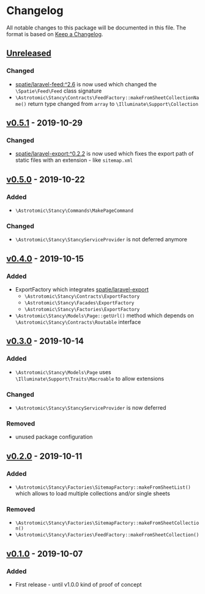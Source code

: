 # Changelog

All notable changes to this package will be documented in this file. The format is based on [Keep a Changelog](http://keepachangelog.com/).

## [Unreleased](https://github.com/Astrotomic/stancy/compare/0.5.1...master)

### Changed

* [spatie/laravel-feed:^2.6](https://github.com/spatie/laravel-feed/releases/tag/2.6.0) is now used which changed the `\Spatie\Feed\Feed` class signature
* `\Astrotomic\Stancy\Contracts\FeedFactory::makeFromSheetCollectionName()` return type changed from `array` to `\Illuminate\Support\Collection` 

## [v0.5.1](https://github.com/Astrotomic/stancy/releases/tag/0.5.1) - 2019-10-29

### Changed

* [spatie/laravel-export:^0.2.2](https://github.com/spatie/laravel-export/releases/tag/0.2.2) is now used which fixes the export path of static files with an extension - like `sitemap.xml`

## [v0.5.0](https://github.com/Astrotomic/stancy/releases/tag/0.5.0) - 2019-10-22

### Added

* `\Astrotomic\Stancy\Commands\MakePageCommand`

### Changed

* `\Astrotomic\Stancy\StancyServiceProvider` is not deferred anymore

## [v0.4.0](https://github.com/Astrotomic/stancy/releases/tag/0.4.0) - 2019-10-15

### Added

* ExportFactory which integrates [spatie/laravel-export](https://github.com/spatie/laravel-export)
  * `\Astrotomic\Stancy\Contracts\ExportFactory`
  * `\Astrotomic\Stancy\Facades\ExportFactory`
  * `\Astrotomic\Stancy\Factories\ExportFactory`
* `\Astrotomic\Stancy\Models\Page::getUrl()` method which depends on `\Astrotomic\Stancy\Contracts\Routable` interface

## [v0.3.0](https://github.com/Astrotomic/stancy/releases/tag/0.3.0) - 2019-10-14

### Added

* `\Astrotomic\Stancy\Models\Page` uses `\Illuminate\Support\Traits\Macroable` to allow extensions

### Changed

* `\Astrotomic\Stancy\StancyServiceProvider` is now deferred

### Removed

* unused package configuration

## [v0.2.0](https://github.com/Astrotomic/stancy/releases/tag/0.2.0) - 2019-10-11

### Added

* `\Astrotomic\Stancy\Factories\SitemapFactory::makeFromSheetList()` which allows to load multiple collections and/or single sheets

### Removed

* `\Astrotomic\Stancy\Factories\SitemapFactory::makeFromSheetCollection()`
* `\Astrotomic\Stancy\Factories\FeedFactory::makeFromSheetCollection()`

## [v0.1.0](https://github.com/Astrotomic/stancy/releases/tag/0.1.0) - 2019-10-07

### Added

* First release - until v1.0.0 kind of proof of concept


